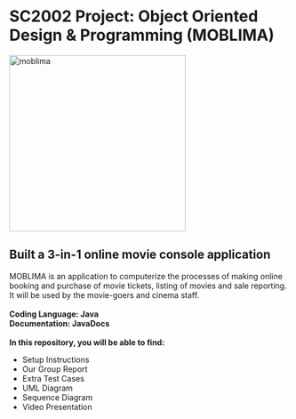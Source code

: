 # SC2002 Project: Object Oriented Design & Programming (MOBLIMA)
<img width="317" alt="moblima" src="https://github.com/dannweeeee/SC2002_MOBLIMA/assets/42776950/e4494dc3-cfd6-4b52-922f-8f4d06cff841"> <br>
## Built a 3-in-1 online movie console application <br>
MOBLIMA is an application to computerize the processes of making online booking and purchase of movie tickets, listing of movies and sale reporting. 
It will be used by the movie-goers and cinema staff. <br>
<br>
**Coding Language: Java** <br>
**Documentation: JavaDocs** <br>
<br>
**In this repository, you will be able to find:** <br>
* Setup Instructions
* Our Group Report
* Extra Test Cases
* UML Diagram
* Sequence Diagram
* Video Presentation
